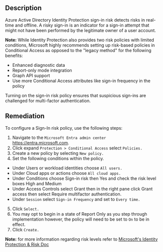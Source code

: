 ## Description

Azure Active Directory Identity Protection sign-in risk detects risks in real-time and offline. A risky sign-in is an indicator for a sign-in attempt that might not have been performed by the legitimate owner of a user account.

**Note:** While Identity Protection also provides two risk policies with limited conditions, Microsoft highly recommends setting up risk-based policies in Conditional Access as opposed to the "legacy method" for the following benefits:

  - Enhanced diagnostic data
  - Report-only mode integration
  - Graph API support
  - Use more Conditional Access attributes like sign-in frequency in the policy

Turning on the sign-in risk policy ensures that suspicious sign-ins are challenged for multi-factor authentication.

## Remediation

To configure a Sign-In risk policy, use the following steps:

1. Navigate to the `Microsoft Entra admin center` https://entra.microsoft.com.
2. Click expand `Protection > Conditional Access` select `Policies.`
3. Create a new policy by selecting `New policy.`
4. Set the following conditions within the policy.
  - Under Users or workload identities choose `All users.`
  - Under Cloud apps or actions choose `All cloud apps.`
  - Under Conditions choose Sign-in risk then Yes and check the risk level boxes High and Medium
  - Under Access Controls select Grant then in the right pane click Grant access then select Require multifactor authentication.
  - Under `Session` select `Sign-in Frequency` and set to `Every time.`
5. Click `Select.`
6. You may opt to begin in a state of Report Only as you step through implementation however, the policy will need to be set to `On` to be in effect.
7. Click `Create.`

**Note:** for more information regarding risk levels refer to [Microsoft's Identity Protection
& Risk Doc](https://learn.microsoft.com/en-us/entra/id-protection/concept-identity-protection-risks)